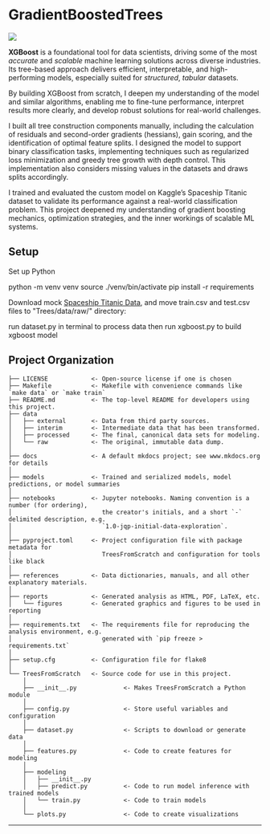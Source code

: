 # GradientBoostedTrees

<a target="_blank" href="https://cookiecutter-data-science.drivendata.org/">
    <img src="https://img.shields.io/badge/CCDS-Project%20template-328F97?logo=cookiecutter" />
</a>

**XGBoost** is a foundational tool for data scientists, driving some of the most _accurate_ and _scalable_ machine learning solutions across diverse industries. Its tree-based approach delivers efficient, interpretable, and high-performing models, especially suited for _structured_, _tabular_ datasets.

By building XGBoost from scratch, I deepen my understanding of the model and similar algorithms, enabling me to fine-tune performance, interpret results more clearly, and develop robust solutions for real-world challenges.

I built all tree construction components manually, including the calculation of residuals and second-order gradients (hessians), gain scoring, and the identification of optimal feature splits. I designed the model to support binary classification tasks, implementing techniques such as regularized loss minimization and greedy tree growth with depth control. This implementation also considers missing values in the datasets and draws splits accordingly.

I trained and evaluated the custom model on Kaggle’s Spaceship Titanic dataset to validate its performance against a real-world classification problem. This project deepened my understanding of gradient boosting mechanics, optimization strategies, and the inner workings of scalable ML systems.

## Setup

Set up Python

python -m venv venv
source ./venv/bin/activate
pip install -r requirements



Download mock [Spaceship Titanic Data](https://www.kaggle.com/competitions/spaceship-titanic/data), and move train.csv and test.csv files to "Trees/data/raw/" directory:

run dataset.py in terminal to process data
then run xgboost.py to build xgboost model


## Project Organization

```
├── LICENSE            <- Open-source license if one is chosen
├── Makefile           <- Makefile with convenience commands like `make data` or `make train`
├── README.md          <- The top-level README for developers using this project.
├── data
│   ├── external       <- Data from third party sources.
│   ├── interim        <- Intermediate data that has been transformed.
│   ├── processed      <- The final, canonical data sets for modeling.
│   └── raw            <- The original, immutable data dump.
│
├── docs               <- A default mkdocs project; see www.mkdocs.org for details
│
├── models             <- Trained and serialized models, model predictions, or model summaries
│
├── notebooks          <- Jupyter notebooks. Naming convention is a number (for ordering),
│                         the creator's initials, and a short `-` delimited description, e.g.
│                         `1.0-jqp-initial-data-exploration`.
│
├── pyproject.toml     <- Project configuration file with package metadata for 
│                         TreesFromScratch and configuration for tools like black
│
├── references         <- Data dictionaries, manuals, and all other explanatory materials.
│
├── reports            <- Generated analysis as HTML, PDF, LaTeX, etc.
│   └── figures        <- Generated graphics and figures to be used in reporting
│
├── requirements.txt   <- The requirements file for reproducing the analysis environment, e.g.
│                         generated with `pip freeze > requirements.txt`
│
├── setup.cfg          <- Configuration file for flake8
│
└── TreesFromScratch   <- Source code for use in this project.
    │
    ├── __init__.py             <- Makes TreesFromScratch a Python module
    │
    ├── config.py               <- Store useful variables and configuration
    │
    ├── dataset.py              <- Scripts to download or generate data
    │
    ├── features.py             <- Code to create features for modeling
    │
    ├── modeling                
    │   ├── __init__.py 
    │   ├── predict.py          <- Code to run model inference with trained models          
    │   └── train.py            <- Code to train models
    │
    └── plots.py                <- Code to create visualizations
```

--------

